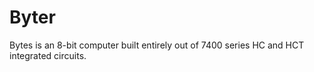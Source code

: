 Byter
=====


Bytes is an 8-bit computer built entirely out of 7400 series HC and HCT integrated circuits.
